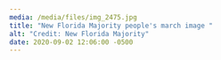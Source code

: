 ```yaml
---
media: /media/files/img_2475.jpg
title: "New Florida Majority people's march image "
alt: "Credit: New Florida Majority"
date: 2020-09-02 12:06:00 -0500
---
```

